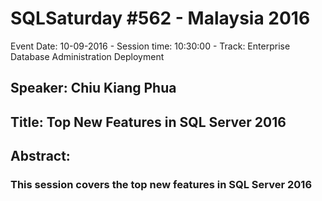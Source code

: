 # SQLSaturday #562 - Malaysia 2016
Event Date: 10-09-2016 - Session time: 10:30:00 - Track: Enterprise Database Administration  Deployment
## Speaker: Chiu Kiang Phua
## Title: Top New Features in SQL Server 2016
## Abstract:
### This session covers the top new features in SQL Server 2016
